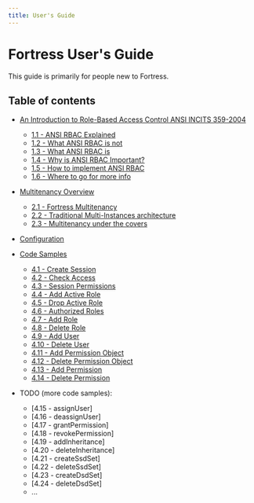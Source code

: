 ```yaml
---
title: User's Guide
---
```


# Fortress User's Guide

This guide is primarily for people new to Fortress.

## Table of contents

* [An Introduction to Role-Based Access Control ANSI INCITS 359-2004](user-guide/1-intro-rbac.html)
    * [1.1 - ANSI RBAC Explained](user-guide/1.1-rbac-explained.html)
    * [1.2 - What ANSI RBAC is not](user-guide/1.2-what-is-not-rbac.html)
    * [1.3 - What ANSI RBAC is](user-guide/1.3-what-rbac-is.html)
    * [1.4 - Why is ANSI RBAC Important?](user-guide/1.4-why-rbac-is-important.html)
    * [1.5 - How to implement ANSI RBAC](user-guide/1.5-how-to-impl-rbac.html)
    * [1.6 - Where to go for more info](user-guide/1.6-go-for-more.html)
* [Multitenancy Overview](user-guide/2-multitenancy.html)
  * [2.1 - Fortress Multitenancy](user-guide/2.1-fortress-multitenancy.html)
  * [2.2 - Traditional Multi-Instances architecture](user-guide/2.2-tradi-multi-instances.html)
  * [2.3 - Multitenancy under the covers](user-guide/2.3-multitenancy-under-covers.html)
* [Configuration](user-guide/3-configuration.html)
* [Code Samples](user-guide/4-fortress-code-samples.html)
  * [4.1 - Create Session](user-guide/4.1-create-session.html)
  * [4.2 - Check Access](user-guide/4.2-check-access.html)
  * [4.3 - Session Permissions](user-guide/4.3-session-permissions.html)
  * [4.4 - Add Active Role](user-guide/4.4-activate-role.html)
  * [4.5 - Drop Active Role](user-guide/4.5-deactivate-role.html)
  * [4.6 - Authorized Roles](user-guide/4.6-authorized-roles.html)
  * [4.7 - Add Role](user-guide/4.7-add-role.html)
  * [4.8 - Delete Role](user-guide/4.8-delete-role.html)
  * [4.9 - Add User](user-guide/4.9-add-user.html)
  * [4.10 - Delete User](user-guide/4.10-delete-user.html)
  * [4.11 - Add Permission Object](user-guide/4.11-add-permobj.html)
  * [4.12 - Delete Permission Object](user-guide/4.12-delete-permobj.html)
  * [4.13 - Add Permission](user-guide/4.13-add-permission.html)
  * [4.14 - Delete Permission](user-guide/4.14-delete-permission.html)
 
  
* TODO (more code samples):
  * [4.15 - assignUser]  
  * [4.16 - deassignUser]  
  * [4.17 - grantPermission]  
  * [4.18 - revokePermission]  
  * [4.19 - addInheritance]  
  * [4.20 - deleteInheritance]  
  * [4.21 - createSsdSet]  
  * [4.22 - deleteSsdSet]  
  * [4.23 - createDsdSet]  
  * [4.24 - deleteDsdSet]
  * ...

